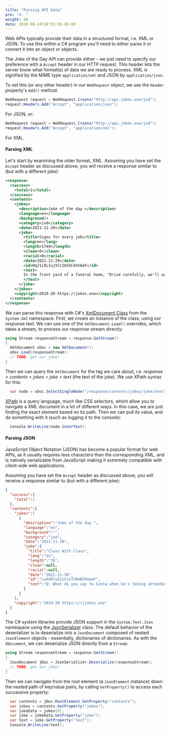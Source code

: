 ```yaml
---
title: "Parsing API Data"
pre: "4. "
weight: 40
date: 2018-08-24T10:53:26-05:00
---
```


Web APIs typically provide their data in a structured format, i.e. XML or JSON.  To use this within a C# program you'll need to either parse it or convert it into an object or objects.  

The Joke of the Day API can provide either - we just need to specify our preference with a `Accept` header in our HTTP request. This header lets the server know what format(s) of data we are ready to process.  XML is signified by the MIME type `application/xml` and JSON by `application/json`.

To set this (or any other header) in our `WebRequest` object, we use the `Header` property's `Add()` method:

```csharp
WebRequest request = WebRequest.Create("http://api.jokes.one/jod");
request.Headers.Add("Accept", "application/json");
```

For JSON, or:

```csharp
WebRequest request = WebRequest.Create("http://api.jokes.one/jod");
request.Headers.Add("Accept", "application/xml");
```

For XML.

#### Parsing XML 

Let's start by examining the older format, XML.  Assuming you have set the `Accept` header as discussed above, you will receive a response similar to (but with a different joke):

```xml
<response>
  <success>
    <total>1</total>
  </success>
  <contents>
    <jokes>
      <description>Joke of the day </description>
      <language>en</language>
      <background/>
      <category>jod</category>
      <date>2021-11-29</date>
      <joke>
        <title>Signs for every job</title>
        <lang>en</lang>
        <length>1749</length>
        <clean>0</clean>
        <racial>0</racial>
        <date>2021-11-29</date>
        <id>HqJ1i9L1ujVCcZmS5C4nhAeF</id>
        <text>
        In the front yard of a funeral home, "Drive carefully, we'll wait." On an electrician's truck, "Let us remove your shorts." Outside a radiator repair shop, "Best place in town to take a leak." In a non-smoking area, "If we see you smoking, we will assume you are on fire and take appropriate action." On a maternity room door, "Push, Push, Push." On a front door, "Everyone on the premises is a vegetarian except the dog." At an optometrist's office, "If you don't see what you're looking for, you've come to the right place." On a taxidermist's window, "We really know our stuff." On a butcher's window, "Let me meat your needs." On a butcher's window, "You can beat our prices, but you can't beat our meat." On a fence, "Salesmen welcome. Dog food is expensive." At a car dealership, "The best way to get back on your feet - miss a car payment." Outside a muffler shop, "No appointment necessary. We'll hear you coming." In a dry cleaner's emporium, "Drop your pants here." On a desk in a reception room, "We shoot every 3rd salesman, and the 2nd one just left." In a veterinarian's waiting room, "Be back in 5 minutes. Sit! Stay!" At the electric company, "We would be delighted if you send in your bill. However, if you don't, you will be." In a Beauty Shop, "Dye now!" In a Beauty Shop, "We curl up and Dye for you." On the side of a garbage truck, "We've got what it takes to take what you've got." (Burglars please copy.) In a restaurant window, "Don't stand there and be hungry, come in and get fed up." Inside a bowling alley, "Please be quiet. We need to hear a pin drop." In a cafeteria, "Shoes are required to eat in the cafeteria. Socks can eat any place they want.
        </text>
      </joke>
    </jokes>
    <copyright>2019-20 https://jokes.one</copyright>
  </contents>
</response>
```

We can parse this response with C#'s [XmlDocument Class](https://docs.microsoft.com/en-us/dotnet/api/system.xml.xmldocument?view=net-6.0) from the `System.Xml` namespace.  First, we create an instance of the class, using our response text.  We can use one of the `XmlDocument.Load()` overrides, which takes a stream, to process our response stream directly:

```csharp
using Stream responseStream = response.GetStream() 
{
  XmlDocument xDoc = new XmlDocument();
  xDoc.Load(responseStream);
  // TODO: get our joke!
}
```

Then we can query the `XmlDocument` for the tag we care about, i.e. _response > contents > jokes > joke > text_ (the text of the joke).  We use XPath syntax for this:

```csharp
  var node = xDoc.SelectSingleNode("/response/contents/jokes/joke/text");
```

[XPath](https://en.wikipedia.org/wiki/XPath) is a query language, much like CSS selectors, which allow you to navigate a XML document in a lot of different ways.  In this case, we are just finding the exact element based on its path.  Then we can pull its value, and do something with it (such as logging it to the console):

```csharp
  Console.WriteLine(node.InnerText);
```

#### Parsing JSON

JavaScript Object Notation (JSON) has become a popular format for web APIs, as it usually requires less characters than the corresponding XML, and is natively serializable from JavaScript making it extremely compatible with client-side web applications.

Assuming you have set the `Accept` header as discussed above, you will receive a response similar to (but with a different joke):

```json
{
  "success":{
    "total":1
  },
  "contents":{
    "jokes":[
      {
        "description":"Joke of the day ",
        "language":"en",
        "background":"",
        "category":"jod",
        "date":"2021-11-30",
        "joke":{
          "title":"Class With Claus",
          "lang":"en",
          "length":"78",
          "clean":null,
          "racial":null,
          "date":"2021-11-30",
          "id":"LuVeRJsEIzCzvTnRmBTHXweF",
          "text":"Q: What do you say to Santa when he's taking attendance at school?\nA: Present."
        }
      }
    ],
    "copyright":"2019-20 https:\/\/jokes.one"
  }
}
```

The C# system libraries provide JSON support in the `System.Text.Json` namespace using the [JsonSerializer](https://docs.microsoft.com/en-us/dotnet/api/system.text.json.jsonserializer?view=net-6.0) class. The default behavior of the deserializer is to deserialize into a `JsonDocument` composed of nested `JsonElement` objects - essentially, dictionaries of dictionaries.  As with the `XDocument`, we can deserialize JSON directly from a `Stream`:

```csharp
using Stream responseStream = response.GetStream() 
{
  JsonDocument jDoc = JsonSerializer.Deserialize(responseStream);
  // TODO: get our joke!
}
```

Then we can navigate from the root element (a `JsonElement` instance) down the nested path of key/value pairs, by calling `GetProperty()` to access each successive property:

```csharp
  var contents = jDoc.RootElement.GetProperty("contents");
  var jokes = contents.GetProperty("jokes");
  var jokeData = jokes[0];
  var joke = jokeData.GetProperty("joke");
  var text = joke.GetProperty("text");
  Console.WriteLine(text);
```


<!-- 
This approach can be cumbersome, but there is another possibility - to deserialize the JSON directly into a C# object.  Let's look at that next.


#### Deserializing JSON into a C# Object

The `JsonSerializer` also allows us to deserialize JSON directly into a corresponding C# object.  For this to work, we have to define the structure of this object to match our expected response.  Since our JSON is a nested structure, we'll actually need _multiple_ classes to represent it.  Let's start with the innermost one - the joke itself, which has a structure like:

```json
{
  "title":"Class With Claus",
  "lang":"en",
  "length":"78",
  "clean":null,
  "racial":null,
  "date":"2021-11-30",
  "id":"LuVeRJsEIzCzvTnRmBTHXweF",
  "text":"Q: What do you say to Santa when he's taking attendance at school?\nA: Present."
}
```

We need to reproduce this as a C# class, converting the JSON properties into C# equivalents i.e.:

```csharp
public class Joke
{
  [JsonPropertyName("title")]
  public string Title {get; set;}

  [JsonPropertyName("lang")]
  public string Lang {get; set;}

  [JsonPropertyName("length")]
  public int Length {get; set;}

  [JsonPropertyName("clean")]
  public bool? Clean {get; set;}

  [JsonPropertyName("racial")]
  public bool? Racial {get; set;}

  [JsonPropertyName("date")]
  public DateTime Date {get; set;}

  [JsonPropertyName("id")]
  public string Id {get; set;}

  [JsonPropertyName("text")]
  public string Text {get; set;}
}
```

Note that for JSON, the standard naming convention is to use Camel Case property names, not the Pascal Case we use in C#.  The `[JsonPropertyName()]` attribute from the `System.Text.Json.Serialization` namespace allows us to indicate how the name needs to be transformed when we transform to and from a JSON string to match both naming conventions.

The `Joke` is then nested in a second object that provides additional metadata describing the joke:

```json
{
  "description":"Joke of the day ",
  "language":"en",
  "background":"",
  "category":"jod",
  "date":"2021-11-30",
  "joke":{...}
}
```

All we really care about here is the joke itself.  But the `JsonSerializer` will throw an error unless all properties are accounted for.  However, it does allow a bit of a wildcard in the form of a `Dictionary<string, JsonElement>` property - if we provide one named `ExtensionData`, then any property not otherwise present in the object will be mapped to it.  Let's take advantage of this to simplify our next class:

-->